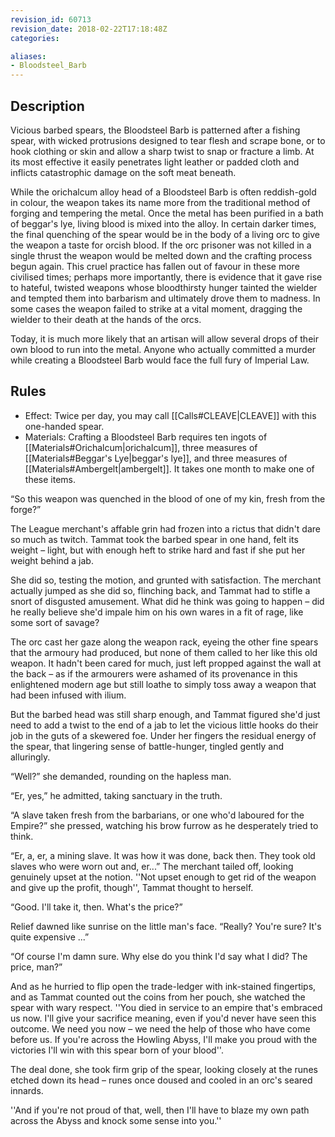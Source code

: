 ```yaml
---
revision_id: 60713
revision_date: 2018-02-22T17:18:48Z
categories:

aliases:
- Bloodsteel_Barb
---
```


## Description
Vicious barbed spears, the Bloodsteel Barb is patterned after a fishing spear, with wicked protrusions designed to tear flesh and scrape bone, or to hook clothing or skin and allow a sharp twist to snap or fracture a limb. At its most effective it easily penetrates light leather or padded cloth and inflicts catastrophic damage on the soft meat beneath.

While the orichalcum alloy head of a Bloodsteel Barb is often reddish-gold in colour, the weapon takes its name more from the traditional method of forging and tempering the metal. Once the metal has been purified in a bath of beggar's lye, living blood is mixed into the alloy. In certain darker times, the final quenching of the spear would be in the body of a living orc to give the weapon a taste for orcish blood. If the orc prisoner was not killed in a single thrust the weapon would be melted down and the crafting process begun again. This cruel practice has fallen out of favour in these more civilised times; perhaps more importantly, there is evidence that it gave rise to hateful, twisted weapons whose bloodthirsty hunger tainted the wielder and tempted them into barbarism and ultimately drove them to madness. In some cases the weapon failed to strike at a vital moment, dragging the wielder to their death at the hands of the orcs. 

Today, it is much more likely that an artisan will allow several drops of their own blood to run into the metal. Anyone who actually committed a murder while creating a Bloodsteel Barb would face the full fury of Imperial Law.

## Rules

* Effect: Twice per day, you may call [[Calls#CLEAVE|CLEAVE]] with this one-handed spear.
* Materials: Crafting a Bloodsteel Barb requires ten ingots of [[Materials#Orichalcum|orichalcum]], three measures of [[Materials#Beggar's Lye|beggar's lye]], and three measures of [[Materials#Ambergelt|ambergelt]]. It takes one month to make one of these items.

“So this weapon was quenched in the blood of one of my kin, fresh from the forge?”

The League merchant's affable grin had frozen into a rictus that didn't dare so much as twitch. Tammat took the barbed spear in one hand, felt its weight – light, but with enough heft to strike hard and fast if she put her weight behind a jab.

She did so, testing the motion, and grunted with satisfaction. The merchant actually jumped as she did so, flinching back, and Tammat had to stifle a snort of disgusted amusement. What did he think was going to happen – did he really believe she'd impale him on his own wares in a fit of rage, like some sort of savage?

The orc cast her gaze along the weapon rack, eyeing the other fine spears that the armoury had produced, but none of them called to her like this old weapon. It hadn't been cared for much, just left propped against the wall at the back – as if the armourers were ashamed of its provenance in this enlightened modern age but still loathe to simply toss away a weapon that had been infused with ilium.

But the barbed head was still sharp enough, and Tammat figured she'd just need to add a twist to the end of a jab to let the vicious little hooks do their job in the guts of a skewered foe. Under her fingers the residual energy of the spear, that lingering sense of battle-hunger, tingled gently and alluringly.

“Well?” she demanded, rounding on the hapless man.

“Er, yes,” he admitted, taking sanctuary in the truth.

“A slave taken fresh from the barbarians, or one who'd laboured for the Empire?” she pressed, watching his brow furrow as he desperately tried to think.

“Er, a, er, a mining slave. It was how it was done, back then. They took old slaves who were worn out and, er...” The merchant tailed off, looking genuinely upset at the notion. ''Not upset enough to get rid of the weapon and give up the profit, though'', Tammat thought to herself.

“Good. I'll take it, then. What's the price?”

Relief dawned like sunrise on the little man's face. “Really? You're sure? It's quite expensive ...”

“Of course I'm damn sure. Why else do you think I'd say what I did? The price, man?”

And as he hurried to flip open the trade-ledger with ink-stained fingertips, and as Tammat counted out the coins from her pouch, she watched the spear with wary respect. ''You died in service to an empire that's embraced us now. I'll give your sacrifice meaning, even if you'd never have seen this outcome. We need you now – we need the help of those who have come before us. If you're across the Howling Abyss, I'll make you proud with the victories I'll win with this spear born of your blood''.

The deal done, she took firm grip of the spear, looking closely at the runes etched down its head – runes once doused and cooled in an orc's seared innards.

''And if you're not proud of that, well, then I'll have to blaze my own path across the Abyss and knock some sense into you.''